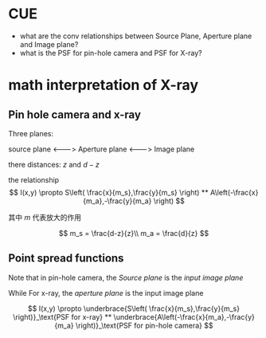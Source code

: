 # CUE
- what are the conv relationships between Source Plane, Aperture plane and Image plane?
- what is the PSF for pin-hole camera and PSF for X-ray?
# math interpretation of X-ray

## Pin hole camera and x-ray

Three planes:

source plane <---> Aperture plane <---> Image plane

there distances:  $z$ and $d-z$

the relationship
$$
I(x,y) \propto S\left( \frac{x}{m_s},\frac{y}{m_s} \right) ** A\left(-\frac{x}{m_a},-\frac{y}{m_a}  \right)
$$

其中 $m$ 代表放大的作用

$$
m_s = \frac{d-z}{z}\\
m_a = \frac{d}{z}
$$

## Point spread functions

Note that in pin-hole camera, the *Source plane* is the *input image plane*

While For x-ray, the *aperture plane* is the input image plane

$$
I(x,y) \propto \underbrace{S\left( \frac{x}{m_s},\frac{y}{m_s} \right)}_\text{PSF for x-ray} ** \underbrace{A\left(-\frac{x}{m_a},-\frac{y}{m_a}  \right)}_\text{PSF for pin-hole camera}
$$


